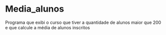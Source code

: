 # Media_alunos
Programa que exibi o curso que tiver a quantidade de alunos maior que 200 e que calcule a média de  alunos inscritos 
